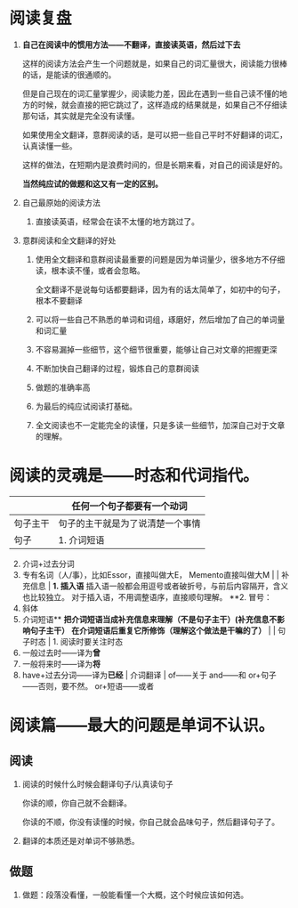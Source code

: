 # 阅读复盘

1. **自己在阅读中的惯用方法——不翻译，直接读英语，然后过下去**
    
    这样的阅读方法会产生一个问题就是，如果自己的词汇量很大，阅读能力很棒的话，是能读的很通顺的。
    
    但是自己现在的词汇量掌握少，阅读能力差，因此在遇到一些自己读不懂的地方的时候，就会直接的把它跳过了，这样造成的结果就是，如果自己不仔细读那句话，其实就是完全没有读懂。
    
    如果使用全文翻译，意群阅读的话，是可以把一些自己平时不好翻译的词汇，认真读懂一些。
    
    这样的做法，在短期内是浪费时间的，但是长期来看，对自己的阅读是好的。
    
    **当然纯应试的做题和这又有一定的区别。**
    
2. 自己最原始的阅读方法
    1. 直接读英语，经常会在读不太懂的地方跳过了。
3. 意群阅读和全文翻译的好处
    1. 使用全文翻译和意群阅读最重要的问题是因为单词量少，很多地方不仔细读，根本读不懂，或者会忽略。
        
        全文翻译不是说每句话都要翻译，因为有的话太简单了，如初中的句子，根本不要翻译
        
    2. 可以将一些自己不熟悉的单词和词组，琢磨好，然后增加了自己的单词量和词汇量
    3. 不容易漏掉一些细节，这个细节很重要，能够让自己对文章的把握更深
    4. 不断加快自己翻译的过程，锻炼自己的意群阅读
    5. 做题的准确率高
    6. 为最后的纯应试阅读打基础。
    7. 全文阅读也不一定能完全的读懂，只是多读一些细节，加深自己对于文章的理解。
    

# 阅读的灵魂是——时态和代词指代。

|  | **任何一个句子都要有一个动词** |
| --- | --- |
| 句子主干 | 句子的主干就是为了说清楚一个事情 |
| 句子 | 1. 介词短语
2. 介词+过去分词
3. 专有名词（人/事），比如Essor，直接叫做大E， Memento直接叫做大M |
| 补充信息 | **1. 插入语**
插入语一般都会用逗号或者破折号，与前后内容隔开，含义也比较独立。
对于插入语，不用调整语序，直接顺句理解。
**2. 冒号：
3. 斜体
4. 介词短语**
**把介词短语当成补充信息来理解（不是句子主干）(补充信息不影响句子主干）**
**在介词短语后重复它所修饰（理解这个做法是干嘛的了）** |
| 句子时态 | 1. 阅读时要关注时态
2. 一般过去时——译为**曾**
3. 一般将来时——译为**将**
4. have+过去分词——译为**已经** 
| 介词翻译 | of——关于
and——和
or+句子——否则，要不然。 
or+短语——或者 

# 阅读篇——最大的问题是单词不认识。

## 阅读

1. 阅读的时候什么时候会翻译句子/认真读句子
    
    你读的顺，你自己就不会翻译。
    
    你读的不顺，你没有读懂的时候，你自己就会品味句子，然后翻译句子了。
    
2. 翻译的本质还是对单词不够熟悉。

## 做题

1. 做题：段落没看懂，一般能看懂一个大概，这个时候应该如何选。